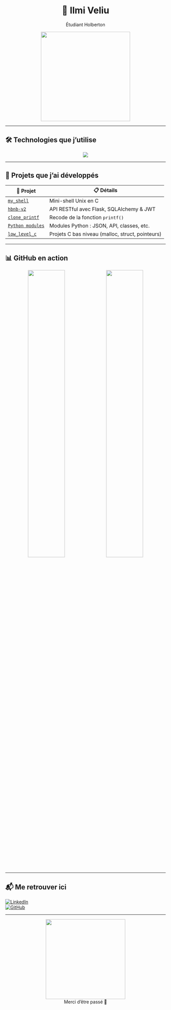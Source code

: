 <h1 align="center">🧠 Ilmi Veliu</h1>

<p align="center">
  Étudiant Holberton
</p>

<p align="center">
  <img src="https://media.giphy.com/media/f3iwJFOVOwuy7K6FFw/giphy.gif" width="280" />
</p>

---

## 🛠️ Technologies que j’utilise

<p align="center">
  <img src="https://skillicons.dev/icons?i=python,c,flask,git,github,linux,mysql,vscode,js,html" />
</p>

---

## 🧪 Projets que j’ai développés

| 📌 Projet | 📋 Détails |
|----------|-----------|
| [`my_shell`](https://github.com/ilmi-veliu/my_shell) | Mini-shell Unix en C |
| [`hbnb-v2`](https://github.com/ilmi-veliu/hbnb-v2) | API RESTful avec Flask, SQLAlchemy & JWT |
| [`clone_printf`](https://github.com/ilmi-veliu/clone_printf) | Recode de la fonction `printf()` |
| [`Python modules`](https://github.com/ilmi-veliu/python-modules) | Modules Python : JSON, API, classes, etc. |
| [`low_level_c`](https://github.com/ilmi-veliu/low_level_c) | Projets C bas niveau (malloc, struct, pointeurs) |

---

## 📊 GitHub en action

<p align="center">
  <img src="https://github-readme-stats.vercel.app/api?username=ilmi-veliu&show_icons=true&theme=tokyonight&hide_border=true&count_private=true" width="48%" />
  <img src="https://github-readme-stats.vercel.app/api/top-langs/?username=ilmi-veliu&layout=compact&theme=tokyonight&hide_border=true&langs_count=8" width="48%" />
</p>

---

## 📬 Me retrouver ici

[![LinkedIn](https://img.shields.io/badge/LinkedIn-Ilmi%20Veliu-blue?style=flat-square&logo=linkedin)](https://www.linkedin.com/in/ilmi-veliu)  
[![GitHub](https://img.shields.io/badge/GitHub-ilmi--veliu-black?style=flat-square&logo=github)](https://github.com/ilmi-veliu)

---

<p align="center">
  <img src="https://media.giphy.com/media/iIqmM5tTjmpOB9mpbn/giphy.gif" width="250" />
  <br/>
  Merci d’être passé 👾
</p>
